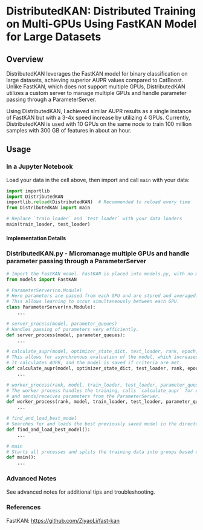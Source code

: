 # DistributedKAN: Distributed Training on Multi-GPUs Using FastKAN Model for Large Datasets

## Overview
DistributedKAN leverages the FastKAN model for binary classification on large datasets, achieving superior AUPR values compared to CatBoost. Unlike FastKAN, which does not support multiple GPUs, DistributedKAN utilizes a custom server to manage multiple GPUs and handle parameter passing through a ParameterServer.

Using DistributedKAN, I achieved similar AUPR results as a single instance of FastKAN but with a 3-4x speed increase by utilizing 4 GPUs. Currently, DistributedKAN is used with 10 GPUs on the same node to train 100 million samples with 300 GB of features in about an hour.

## Usage

### In a Jupyter Notebook
Load your data in the cell above, then import and call `main` with your data:

```python
import importlib
import DistributedKAN
importlib.reload(DistributedKAN)  # Recommended to reload every time
from DistributedKAN import main

# Replace `train_loader` and `test_loader` with your data loaders
main(train_loader, test_loader)
```

#### Implementation Details

### DistributedKAN.py - Micromanage multiple GPUs and handle parameter passing through a ParameterServer

```python
# Import the FastKAN model. FastKAN is placed into models.py, with no modifications
from models import FastKAN  
```

```python
# ParameterServer(nn.Module)
# Here parameters are passed from each GPU and are stored and averaged. 
# This allows learning to occur simultaneously between each GPU.
class ParameterServer(nn.Module):
    ...
```

```python
# server_process(model, parameter_queues)
# Handles passing of parameters very efficiently.
def server_process(model, parameter_queues):
    ...
```

```python
# calculate_aupr(model, optimizer_state_dict, test_loader, rank, epoch, avg_epoch_loss, epoch_start_time)
# This allows for asynchronous evaluation of the model, which increases the speed of training.
# It calculates AUPR, and the model is saved if criteria are met.
def calculate_aupr(model, optimizer_state_dict, test_loader, rank, epoch, avg_epoch_loss, epoch_start_time):
    ...
```

```python
# worker_process(rank, model, train_loader, test_loader, parameter_queue, device)
# The worker process handles the training, calls `calculate_aupr` for evaluation,
# and sends/receives parameters from the ParameterServer.
def worker_process(rank, model, train_loader, test_loader, parameter_queue, device):
    ...
```

```python
# find_and_load_best_model
# Searches for and loads the best previously saved model in the directory.
def find_and_load_best_model():
    ...
```

```python
# main
# Starts all processes and splits the training data into groups based on the number of available GPUs.
def main():
    ...
```
### Advanced Notes
See advanced notes for additional tips and troubleshooting.

### References
FastKAN: https://github.com/ZiyaoLi/fast-kan
